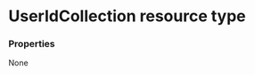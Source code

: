 # UserIdCollection resource type



### Properties
None

<!-- uuid: cfeaa626-4912-4689-8e36-1afe014a0fbe
2015-10-09 17:14:37 UTC -->